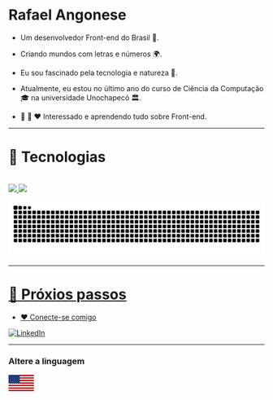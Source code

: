 # **Rafael Angonese**

- Um desenvolvedor Front-end do Brasil 🚀.

- Criando mundos com letras e números 🌍.

- Eu sou fascinado pela tecnologia e natureza 🌊.

- Atualmente, eu estou no último ano do curso de Ciência da Computação 🎓 na universidade Unochapecó 🏛.

- 🌱 🚀 ❤️ Interessado e aprendendo tudo sobre Front-end.

---

# 🔮 **Tecnologias**

 <!-- <div>
  <img width="19%" height="19%" alt="Typescript" src="./assets/images/typescript.png" />
  <img width="19%" height="19%" alt="Javascript" src="./assets/images/javascript.png" />
  <img width="19%" height="19%" alt="Next.js" src="./assets/images/nextjs.png" />
  <img width="19%" height="19%" alt="React" src="./assets/images/react.png" />
  <img width="19%" height="19%" alt="Node.js" src="./assets/images/nodejs.png" />
</div> -->

<br>

 <div>
  <a href="https://github.com/rafael-angonese">
  <img height="180em" src="https://github-readme-stats.vercel.app/api?username=rafael-angonese&show_icons=true&theme=tokyonight&count_private=true"/>

  <img height="180em" src="https://github-readme-stats.vercel.app/api/top-langs/?username=rafael-angonese&layout=compact&langs_count=6&theme=tokyonight"/>
</div>

![Snake animation](https://github.com/rafael-angonese/rafael-angonese/blob/output/github-contribution-grid-snake.svg)

---

# 👣 **Próxios passos**

- ❤️ Conecte-se comigo

<a href="https://www.linkedin.com/in/rafael-angonese/">
		<img alt="LinkedIn" src="https://img.shields.io/badge/Rafael%20Angonese-blue.svg?&style=for-the-badge&logo=linkedin&logoColor=white" />
	</a>

---

### Altere a linguagem

<a href="./README-en.md" alt="turn lenguage">
  <img src="./assets/images/usa.jpg" align-content="flex-end" min-width="50px" max-width="50px" width="50px" align="left" alt="Alterar para língua inglesa">
</a>